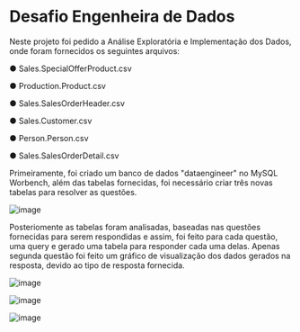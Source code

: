 # Desafio Engenheira de Dados
Neste projeto foi pedido a Análise Exploratória e Implementação dos Dados, onde foram fornecidos
os seguintes arquivos:

● Sales.SpecialOfferProduct.csv

● Production.Product.csv

● Sales.SalesOrderHeader.csv

● Sales.Customer.csv

● Person.Person.csv

● Sales.SalesOrderDetail.csv

Primeiramente, foi criado um banco de dados "dataengineer" no MySQL Worbench, além das tabelas fornecidas,
foi necessário criar três novas tabelas para resolver as questões.

![image](https://user-images.githubusercontent.com/96089256/163693049-f3b84669-8b8f-4141-abda-afc8c2f4991b.png)

Posteriomente as tabelas foram analisadas, baseadas nas questões fornecidas para serem respondidas e assim, foi feito
para cada questão, uma query e gerado uma tabela para responder cada uma delas. Apenas segunda questão foi feito um 
gráfico de visualização dos dados gerados na resposta, devido ao tipo de resposta fornecida.

![image](https://user-images.githubusercontent.com/96089256/163693075-42fdec5f-e98f-4d98-abe4-70c8edd09797.png)

![image](https://user-images.githubusercontent.com/96089256/163693091-868130ac-08b1-4a70-bdd1-565a459c97e7.png)

![image](https://user-images.githubusercontent.com/96089256/163693130-0875c8c7-d23a-4bdc-9115-cecc65743a58.png)

